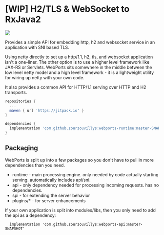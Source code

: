 # [WIP] H2/TLS & WebSocket to RxJava2

[![](https://jitpack.io/v/zouxrzouvillys/webports.svg)](https://jitpack.io/#zourzouvillys/webports)

Provides a simple API for embedding http, h2 and websocket service in an application with SNI based TLS.

Using netty directly to set up a http/1.1, h2, tls, and websocket application isn't a one-liner.  The other option is to use
a higher level framework like JAX-RS or Servlets. WebPorts sits somewhere in the middle between the low level netty model
and a high level framework - it is a lightweight utility for wiring up netty with your own code.

It also provides a common API for HTTP/1.1 serving over HTTP and H2 transports.



```gradle
repositories {
  ...
  maven { url 'https://jitpack.io' }
}

dependencies {
  implementation 'com.github.zourzouvillys:webports-runtime:master-SNAPSHOT'
}
```

## Packaging

WebPorts is split up into a few packages so you don't have to pull in more dependencies than you need.

- runtime - main processing engine. only needed by code actually starting serving. automatically includes api/sni.
- api - only dependency needed for processing incoming requests. has no dependencies.  
- spi - for extending the server behavior
- plugins/* - for server enhancements

If your own application is split into modules/libs, then you only need to add the api as a dependency:

```
  implementation 'com.github.zourzouvillys:webports-api:master-SNAPSHOT'
```


